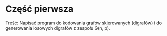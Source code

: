 # Część pierwsza
Treść: Napisać program do kodowania grafów skierowanych (digrafów) i do generowania losowych digrafów z zespołu G(n, p).
